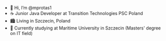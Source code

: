 - 👋 Hi, I’m @mprotas1
- :coffee: Junior Java Developer at Transition Technologies PSC Poland
- 🏙 Living in Szczecin, Poland
- 🏫 Currently studying at Maritime University in Szczecin (Masters' degree on IT field)

<!---
mprotas1/mprotas1 is a ✨ special ✨ repository because its `README.md` (this file) appears on your GitHub profile.
You can click the Preview link to take a look at your changes.
--->
